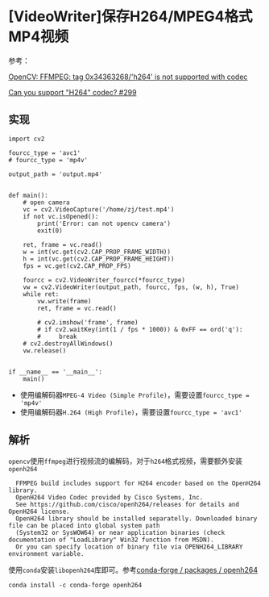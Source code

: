 
# [VideoWriter]保存H264/MPEG4格式MP4视频

参考：

[OpenCV: FFMPEG: tag 0x34363268/'h264' is not supported with codec](https://stackoverflow.com/questions/52932157/opencv-ffmpeg-tag-0x34363268-h264-is-not-supported-with-codec/56723380)

[Can you support "H264" codec? #299](https://github.com/skvark/opencv-python/issues/299)

## 实现

```
import cv2

fourcc_type = 'avc1'
# fourcc_type = 'mp4v'

output_path = 'output.mp4'


def main():
    # open camera
    vc = cv2.VideoCapture('/home/zj/test.mp4')
    if not vc.isOpened():
        print('Error: can not opencv camera')
        exit(0)

    ret, frame = vc.read()
    w = int(vc.get(cv2.CAP_PROP_FRAME_WIDTH))
    h = int(vc.get(cv2.CAP_PROP_FRAME_HEIGHT))
    fps = vc.get(cv2.CAP_PROP_FPS)

    fourcc = cv2.VideoWriter_fourcc(*fourcc_type)
    vw = cv2.VideoWriter(output_path, fourcc, fps, (w, h), True)
    while ret:
        vw.write(frame)
        ret, frame = vc.read()

        # cv2.imshow('frame', frame)
        # if cv2.waitKey(int(1 / fps * 1000)) & 0xFF == ord('q'):
        #     break
    # cv2.destroyAllWindows()
    vw.release()


if __name__ == '__main__':
    main()
```

* 使用编解码器`MPEG-4 Video (Simple Profile)`，需要设置`fourcc_type = 'mp4v'`
* 使用编解码器`H.264 (High Profile)`，需要设置`fourcc_type = 'avc1'`    

## 解析

`opencv`使用`ffmpeg`进行视频流的编解码，对于`h264`格式视频，需要额外安装`openh264`

```
  FFMPEG build includes support for H264 encoder based on the OpenH264 library.
  OpenH264 Video Codec provided by Cisco Systems, Inc.
  See https://github.com/cisco/openh264/releases for details and OpenH264 license.
  OpenH264 library should be installed separatelly. Downloaded binary file can be placed into global system path
  (System32 or SysWOW64) or near application binaries (check documentation of "LoadLibrary" Win32 function from MSDN).
  Or you can specify location of binary file via OPENH264_LIBRARY environment variable.
```

使用`conda`安装`libopenh264`库即可。参考[conda-forge / packages / openh264](https://anaconda.org/conda-forge/openh264)

```
conda install -c conda-forge openh264
```